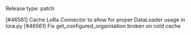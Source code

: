 Release type: patch

[#46561] Cache LoRa Connector to allow for proper DataLoader usage in lora.py
[#46561] Fix get_configured_organisation broken on cold cache

